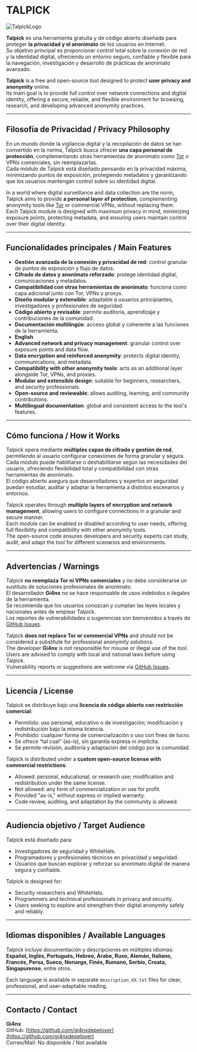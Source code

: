 # TALPICK

![TalpickLogo](https://files.catbox.moe/jute23.png)

**Talpick** es una herramienta gratuita y de código abierto diseñada para proteger **la privacidad y el anonimato** de los usuarios en Internet.  
Su objetivo principal es proporcionar control total sobre la conexión de red y la identidad digital, ofreciendo un entorno seguro, confiable y flexible para la navegación, investigación y desarrollo de prácticas de anonimato avanzado.

**Talpick** is a free and open-source tool designed to protect **user privacy and anonymity** online.  
Its main goal is to provide full control over network connections and digital identity, offering a secure, reliable, and flexible environment for browsing, research, and developing advanced anonymity practices.

---

## Filosofía de Privacidad / Privacy Philosophy

En un mundo donde la vigilancia digital y la recopilación de datos se han convertido en la norma, Talpick busca ofrecer **una capa personal de protección**, complementando otras herramientas de anonimato como [Tor](https://www.torproject.org/) o VPNs comerciales, sin reemplazarlas.  
Cada módulo de Talpick está diseñado pensando en la privacidad máxima, minimizando puntos de exposición, protegiendo metadatos y garantizando que los usuarios mantengan control sobre su identidad digital.

In a world where digital surveillance and data collection are the norm, Talpick aims to provide **a personal layer of protection**, complementing anonymity tools like 
[Tor](https://torproject.org) or commercial VPNs, without replacing them.  
Each Talpick module is designed with maximum privacy in mind, minimizing exposure points, protecting metadata, and ensuring users maintain control over their digital identity.

---

## Funcionalidades principales / Main Features

- **Gestión avanzada de la conexión y privacidad de red**: control granular de puntos de exposición y flujo de datos.  
- **Cifrado de datos y anonimato reforzado**: protege identidad digital, comunicaciones y metadatos.  
- **Compatibilidad con otras herramientas de anonimato**: funciona como capa adicional junto con Tor, VPNs y proxys.  
- **Diseño modular y extensible**: adaptable a usuarios principiantes, investigadores y profesionales de seguridad.  
- **Código abierto y revisable**: permite auditoría, aprendizaje y contribuciones de la comunidad.  
- **Documentación multilingüe**: acceso global y coherente a las funciones de la herramienta.
- **English**
- **Advanced network and privacy management**: granular control over exposure points and data flow.  
- **Data encryption and reinforced anonymity**: protects digital identity, communications, and metadata.  
- **Compatibility with other anonymity tools**: acts as an additional layer alongside Tor, VPNs, and proxies.  
- **Modular and extensible design**: suitable for beginners, researchers, and security professionals.  
- **Open-source and reviewable**: allows auditing, learning, and community contributions.  
- **Multilingual documentation**: global and consistent access to the tool's features.

---

## Cómo funciona / How it Works

Talpick opera mediante **múltiples capas de cifrado y gestión de red**, permitiendo al usuario configurar conexiones de forma granular y segura.  
Cada módulo puede habilitarse o deshabilitarse según las necesidades del usuario, ofreciendo flexibilidad total y compatibilidad con otras herramientas de anonimato.  
El código abierto asegura que desarrolladores y expertos en seguridad puedan estudiar, auditar y adaptar la herramienta a distintos escenarios y entornos.

Talpick operates through **multiple layers of encryption and network management**, allowing users to configure connections in a granular and secure manner.  
Each module can be enabled or disabled according to user needs, offering full flexibility and compatibility with other anonymity tools.  
The open-source code ensures developers and security experts can study, audit, and adapt the tool for different scenarios and environments.

---

## Advertencias / Warnings

Talpick **no reemplaza Tor ni VPNs comerciales** y no debe considerarse un sustituto de soluciones profesionales de anonimato.  
El desarrollador **Gi4nx** no se hace responsable de usos indebidos o ilegales de la herramienta.  
Se recomienda que los usuarios conozcan y cumplan las leyes locales y nacionales antes de emplear Talpick.  
Los reportes de vulnerabilidades o sugerencias son bienvenidos a través de [GitHub Issues](https://github.com/gi4nxdepelover/Talpick-Project-Official/issues).

Talpick **does not replace Tor or commercial VPNs** and should not be considered a substitute for professional anonymity solutions.  
The developer **Gi4nx** is not responsible for misuse or illegal use of the tool.  
Users are advised to comply with local and national laws before using Talpick.  
Vulnerability reports or suggestions are welcome via [GitHub Issues](https://github.com/gi4nxdepelover/Talpick-Project-Official/issues).

---

## Licencia / License

Talpick se distribuye bajo una **licencia de código abierto con restricción comercial**:

- Permitido: uso personal, educativo o de investigación; modificación y redistribución bajo la misma licencia.  
- Prohibido: cualquier forma de comercialización o uso con fines de lucro.  
- Se ofrece “tal cual” (as-is), sin garantía expresa ni implícita.  
- Se permite revisión, auditoría y adaptación del código por la comunidad.

Talpick is distributed under a **custom open-source license with commercial restrictions**:

- Allowed: personal, educational, or research use; modification and redistribution under the same license.  
- Not allowed: any form of commercialization or use for profit.  
- Provided "as-is," without express or implied warranty.  
- Code review, auditing, and adaptation by the community is allowed.

---

## Audiencia objetivo / Target Audience

Talpick está diseñado para:  
- Investigadores de seguridad y WhiteHats.  
- Programadores y profesionales técnicos en privacidad y seguridad.  
- Usuarios que buscan explorar y reforzar su anonimato digital de manera segura y confiable.

Talpick is designed for:  
- Security researchers and WhiteHats.  
- Programmers and technical professionals in privacy and security.  
- Users seeking to explore and strengthen their digital anonymity safely and reliably.

---

## Idiomas disponibles / Available Languages

Talpick incluye documentación y descripciones en múltiples idiomas:  
**Español, Inglés, Portugués, Hebreo, Árabe, Ruso, Alemán, Italiano, Francés, Persa, Sueco, Noruego, Finés, Rumano, Serbio, Croata, Singapurense**, entre otros.

Each language is available in separate `description_XX.txt` files for clear, professional, and user-adaptable reading.

---

## Contacto / Contact

**Gi4nx**  
GitHub: [https://github.com/gi4nxdepelover](https://github.com/gi4nxdepelover)  
Correo/Mail: No disponible / Not available
